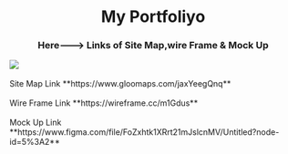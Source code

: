 <h1 align="center">My Portfoliyo</h1>
<h3 align="center">Here---> Links of Site Map,wire Frame & Mock Up</h3>
<image align="center" src="assests\readme\Screenshot (322).png">
<br>
<br>
Site Map Link **https://www.gloomaps.com/jaxYeegQnq**
<br>
<br> 
Wire Frame Link **https://wireframe.cc/m1Gdus**
<br>
<br> 
 Mock Up Link **https://www.figma.com/file/FoZxhtk1XRrt21mJslcnMV/Untitled?node-id=5%3A2**
